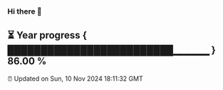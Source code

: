 ### Hi there 👋
⏳ Year progress { █████████████████████████▁▁▁▁▁ } 86.00 %
---
⏰ Updated on Sun, 10 Nov 2024 18:11:32 GMT

